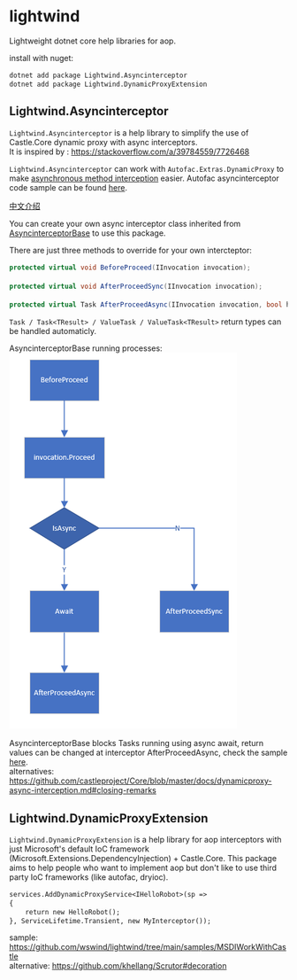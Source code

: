 # lightwind

Lightweight dotnet core help libraries for aop.

install with nuget:
```
dotnet add package Lightwind.Asyncinterceptor
dotnet add package Lightwind.DynamicProxyExtension
```

## Lightwind.Asyncinterceptor

`Lightwind.Asyncinterceptor` is a help library to simplify the use of Castle.Core dynamic proxy with async interceptors.  
It is inspired by :  <https://stackoverflow.com/a/39784559/7726468>  


`Lightwind.Asyncinterceptor` can work with `Autofac.Extras.DynamicProxy` to make [asynchronous method interception](https://autofac.readthedocs.io/en/latest/advanced/interceptors.html#asynchronous-method-interception) easier.  Autofac asyncinterceptor code sample can be found [here](https://github.com/wswind/lightwind/tree/main/samples/AutofacAsyncInterceptor).

[中文介绍](https://www.cnblogs.com/wswind/p/autofac-asyncinterceptor.html)


You can create your own async interceptor class inherited from [AsyncinterceptorBase](https://github.com/wswind/lightwind/blob/main/src/Lightwind.AsyncInterceptor/AsyncInterceptorBase.cs) to use this package.  

There are just three methods to override for your own intercteptor:
```csharp
protected virtual void BeforeProceed(IInvocation invocation);

protected virtual void AfterProceedSync(IInvocation invocation);

protected virtual Task AfterProceedAsync(IInvocation invocation, bool hasAsynResult);
```

`Task / Task<TResult> / ValueTask / ValueTask<TResult>` return types can be handled automaticly.

AsyncinterceptorBase running processes:  
![run process](./doc/img/AsyncinterceptorBase-Running-Processes.png)

AsyncinterceptorBase blocks Tasks running using async await, return values can be changed at interceptor AfterProceedAsync, check the sample [here](https://github.com/wswind/lightwind/blob/main/samples/AutofacAsyncInterceptor/CallLoggerAsyncInterceptor.cs).  
alternatives:  <https://github.com/castleproject/Core/blob/master/docs/dynamicproxy-async-interception.md#closing-remarks>

## Lightwind.DynamicProxyExtension

`Lightwind.DynamicProxyExtension` is a help library for aop interceptors with just Microsoft's default IoC framework (Microsoft.Extensions.DependencyInjection) + Castle.Core.
This package aims to help people who want to implement aop but don't like to use third party IoC frameworks (like autofac, dryioc).

```
services.AddDynamicProxyService<IHelloRobot>(sp =>
{
	return new HelloRobot();
}, ServiceLifetime.Transient, new MyInterceptor());
```

sample: <https://github.com/wswind/lightwind/tree/main/samples/MSDIWorkWithCastle>  
alternative: <https://github.com/khellang/Scrutor#decoration>
